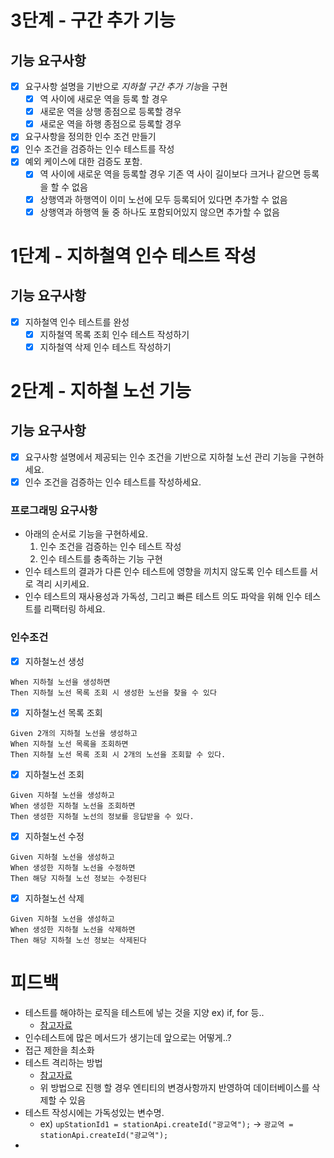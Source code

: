 # 3단계 - 구간 추가 기능
## 기능 요구사항
- [x] 요구사항 설명을 기반으로 *지하철 구간 추가 기능*을 구현
  - [x] 역 사이에 새로운 역을 등록 할 경우
  - [x] 새로운 역을 상행 종점으로 등록할 경우
  - [x] 새로운 역을 하행 종점으로 등록할 경우
- [x] 요구사항을 정의한 인수 조건 만들기
- [x] 인수 조건을 검증하는 인수 테스트를 작성
- [x] 예외 케이스에 대한 검증도 포함.
  - [x] 역 사이에 새로운 역을 등록할 경우 기존 역 사이 길이보다 크거나 같으면 등록을 할 수 없음
  - [x] 상행역과 하행역이 이미 노선에 모두 등록되어 있다면 추가할 수 없음
  - [x] 상행역과 하행역 둘 중 하나도 포함되어있지 않으면 추가할 수 없음

# 1단계 - 지하철역 인수 테스트 작성
## 기능 요구사항
- [X] 지하철역 인수 테스트를 완성
  - [X] 지하철역 목록 조회 인수 테스트 작성하기 
  - [X] 지하철역 삭제 인수 테스트 작성하기

# 2단계 - 지하철 노선 기능
## 기능 요구사항
- [x] 요구사항 설명에서 제공되는 인수 조건을 기반으로 지하철 노선 관리 기능을 구현하세요.
- [x] 인수 조건을 검증하는 인수 테스트를 작성하세요.

### 프로그래밍 요구사항
- 아래의 순서로 기능을 구현하세요.
  1. 인수 조건을 검증하는 인수 테스트 작성
  2. 인수 테스트를 충족하는 기능 구현
- 인수 테스트의 결과가 다른 인수 테스트에 영향을 끼치지 않도록 인수 테스트를 서로 격리 시키세요.
- 인수 테스트의 재사용성과 가독성, 그리고 빠른 테스트 의도 파악을 위해 인수 테스트를 리팩터링 하세요.

### 인수조건
- [x] 지하철노선 생성 
```
When 지하철 노선을 생성하면
Then 지하철 노선 목록 조회 시 생성한 노선을 찾을 수 있다
```

- [x] 지하철노선 목록 조회
```
Given 2개의 지하철 노선을 생성하고
When 지하철 노선 목록을 조회하면
Then 지하철 노선 목록 조회 시 2개의 노선을 조회할 수 있다.
```

- [x] 지하철노선 조회
```
Given 지하철 노선을 생성하고
When 생성한 지하철 노선을 조회하면
Then 생성한 지하철 노선의 정보를 응답받을 수 있다.
```

- [x] 지하철노선 수정
```
Given 지하철 노선을 생성하고
When 생성한 지하철 노선을 수정하면
Then 해당 지하철 노선 정보는 수정된다
```

- [x] 지하철노선 삭제
```
Given 지하철 노선을 생성하고
When 생성한 지하철 노선을 삭제하면
Then 해당 지하철 노선 정보는 삭제된다
```


# 피드백
- 테스트를 해야하는 로직을 테스트에 넣는 것을 지양 ex) if, for 등..
  - [참고자료](https://docs.microsoft.com/ko-kr/dotnet/core/testing/unit-testing-best-practices)
- 인수테스트에 많은 메서드가 생기는데 앞으로는 어떻게..?
- 접근 제한을 최소화
- 테스트 격리하는 방법
  - [참고자료](https://tech.pick-git.com/test-optimization2/)
  - 위 방법으로 진행 할 경우 엔티티의 변경사항까지 반영하여 데이터베이스를 삭제할 수 있음
- 테스트 작성시에는 가독성있는 변수명.
  - ex) `upStationId1 = stationApi.createId("광교역");` -> `광교역 = stationApi.createId("광교역");`
- 
